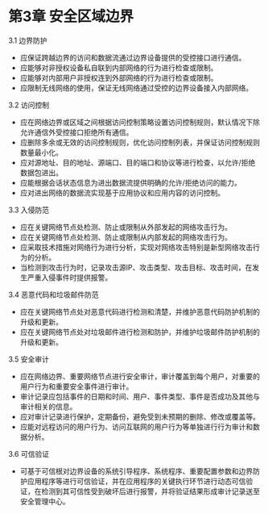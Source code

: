 # 第3章 安全区域边界

3.1 边界防护
- 应保证跨越边界的访问和数据流通过边界设备提供的受控接口进行通信。
- 应能够对非授权设备私自联到内部网络的行为进行检查或限制。
- 应能够对内部用户非授权连到外部网络的行为进行检查或限制。
- 应限制无线网络的使用，保证无线网络通过受控的边界设备接入内部网络。

3.2 访问控制
- 应在网络边界或区域之间根据访问控制策略设置访问控制规则，默认情况下除允许通信外受控接口拒绝所有通信。
- 应删除多余或无效的访问控制规则，优化访问控制列表，并保证访问控制规则数量最小化。
- 应对源地址、目的地址、源端口、目的端口和协议等进行检查，以允许/拒绝数据包进出。
- 应能根据会话状态信息为进出数据流提供明确的允许/拒绝访问的能力。
- 应对进出网络的数据流实现基于应用协议和应用内容的访问控制。

3.3 入侵防范
- 应在关键网络节点处检测、防止或限制从外部发起的网络攻击行为。
- 应在关键网络节点处检测、防止或限制从内部发起的网络攻击行为。
- 应采取技术措施对网络行为进行分析，实现对网络攻击特别是新型网络攻击行为的分析。
- 当检测到攻击行为时，记录攻击源IP、攻击类型、攻击目标、攻击时间，在发生严重入侵事件时提供报警。

3.4 恶意代码和垃圾邮件防范
- 应在关键网络节点处对恶意代码进行检测和清楚，并维护恶意代码防护机制的升级和更新。
- 应在关键网络节点处对垃圾邮件进行检测和防护，并维护垃圾邮件防护机制的升级和更新。

3.5 安全审计
- 应在网络边界、重要网络节点进行安全审计，审计覆盖到每个用户，对重要的用户行为和重要安全事件进行审计。
- 审计记录应包括事件的日期和时间、用户、事件类型、事件是否成功及其他与审计相关的信息。
- 应对审计记录进行保护，定期备份，避免受到未预期的删除、修改或覆盖等。
- 应能对远程访问的用户行为、访问互联网的用户行为等单独进行行为审计和数据分析。

3.6 可信验证
- 可基于可信根对边界设备的系统引导程序、系统程序、重要配置参数和边界防护应用程序等进行可信验证，并在应用程序的关键执行环节进行动态可信验证，在检测到其可信性受到破坏后进行报警，并将验证结果形成审计记录送至安全管理中心。